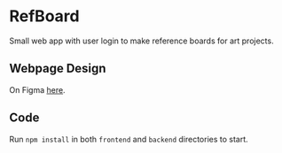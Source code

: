 # RefBoard
Small web app with user login to make reference boards for art projects.

## Webpage Design
On Figma [here](https://www.figma.com/file/fnZHyOigsz4CtTsvQHR73K/RefBoard?type=design&node-id=0%3A1&t=1QLxuneKbsbjKPg1-1).

## Code
Run `npm install` in both `frontend` and `backend` directories to start.
